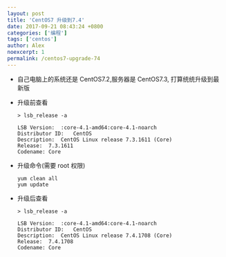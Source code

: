 ```yaml
---
layout: post
title: 'CentOS7 升级到7.4'
date: 2017-09-21 08:43:24 +0800
categories: ['编程']
tags: ['centos']
author: Alex
noexcerpt: 1
permalink: /centos7-upgrade-74
---
```


- 自己电脑上的系统还是 CentOS7.2,服务器是 CentOS7.3, 打算统统升级到最新版

- 升级前查看

  ```text
  > lsb_release -a

  LSB Version:	:core-4.1-amd64:core-4.1-noarch
  Distributor ID:	CentOS
  Description:	CentOS Linux release 7.3.1611 (Core)
  Release:	7.3.1611
  Codename:	Core
  ```

- 升级命令(需要 root 权限)

  ```text
  yum clean all
  yum update
  ```

- 升级后查看

  ```text
  > lsb_release -a

  LSB Version:	:core-4.1-amd64:core-4.1-noarch
  Distributor ID:	CentOS
  Description:	CentOS Linux release 7.4.1708 (Core)
  Release:	7.4.1708
  Codename:	Core
  ```
